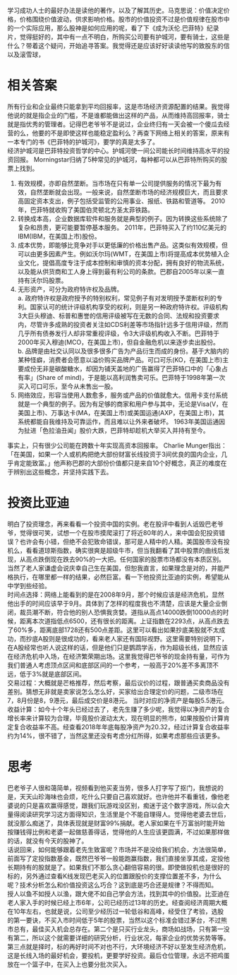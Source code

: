 ﻿---
categories: [投资之路]
tags: [A股投资, 价值投资, 护城河]
---
学习成功人士的最好办法是读他的著作，以及了解其历史。马克思说：价值决定价格，价格围绕价值波动，供求影响价格。股市的价值投资不过是价值规律在股市中的一个实际应用，那么股神是如何应用的呢，看了下《成为沃伦.巴菲特》纪录片，觉得挺好的，其中有一点不明白，所购买公司要有护城河，要有骑士，这些是什么？带着这个疑问，开始追寻答案。我觉得还是应该好好读读他写的致股东的信以及滚雪球，  
# 相关答案
所有行业和企业最终只能拿到平均回报率，这是市场经济资源配置的结果。我觉得他说的就是指企业的门槛，不是谁都能做出这样的产品，从而维持高回报率，骑士就是指优秀的管理者。记得巴老爷爷不是说过，企业终归有一天会被一个傻瓜去经营的么，他要的不是即使这样也能稳定盈利么？再查下网络上相关的答案，原来有一本专门的书《巴菲特的护城河》，要学的真是太多了。  
经济护城河是巴菲特投资哲学的中心。护城河使一间公司能长时间维持高水平的投资回报。 Morningstar归纳了5种常见的护城河，每种都可以从巴菲特所购买的股票上找到。
1. 有效规模，亦即自然垄断。当市场在只有单一公司提供服务的情况下最为有效，自然垄断就会出现。一般来说，自然垄断市场的经济规模巨大，而且要求高固定资本支出，例子包括受监管的公用事业、报纸、铁路和管道等。 2010年，巴菲特就收购了美国伯灵顿北方圣太菲铁路。
2. 转换成本高，企业数据库软件和服务就是典型的例子。因为转换这些系统除了复杂和昂贵，更可能要暂停基本服务。 2011年，巴菲特买入了约110亿美元的IBM(IBM，在美国上市)股份。
3. 成本优势，即能够比竞争对手以更低廉的价格出售产品。这类似有效规模，但可以由更多因素产生。例如沃尔玛(WMT，在美国上市)将提高成本优势植入企业文化，提倡高度专注于成本控制和审慎的资本分配，拥有良好的物流系统，以及能从供货商和工人身上得到最有利公司的条款。巴郡自2005年以来一直持有沃尔玛股票。
4. 无形资产，可分为政府特许权及品牌。  
a. 政府特许权是政府授予的特别权利，常见例子有对发明授予垄断权利的专利。国家认可的统计评级机构享受的权利，则是另一种政府特许权。评级机构3大巨头穆迪、标普和惠誉的信用评级被写在无数的合同、法规和投资要求内，尽管许多成熟的投资者关注如CDS利差等市场指针远多于信用评级，然而几乎所有债券发行人却非常重视评级，令3大评级机构收入不断。巴菲特于2000年买入穆迪(MCO，在美国上市)，但自金融危机以来逐步卖出股份。  
b. 品牌是由社交认同以及很多很多广告为产品衍生而成的身份。基于大脑内的某种怪癖，消费者会愿意以溢价购买品牌产品。可口可乐(KO，在美国上市)主要成份无非是碳酸糖水，却因为铺天盖地的广告赢得了巴菲特口中的「心象占有率」(Share of mind)，于是能以高利润售卖可乐。巴菲特于1998年第一次买入可口可乐，至今从未售出一股。  
5. 网络效应，形容当使用人数愈多，服务或产品的价值就愈大。信用卡支付系统就是一个典型的例子。因为有足够的商家和用户参与其中，无论是Visa(V，在美国上市)、万事达卡(MA，在美国上市)或美国运通(AXP，在美国上市)，其系统都能自我维持及可靠运作，而且难以让外来者破坏。 1963年美国运通因为扯进「色拉油丑闻」股价大跌，巴菲特却趁机大举买入并持有至今。  

  事实上，只有很少公司能在跨数十年实现高资本回报率。 Charlie Munger指出：「在美国，如果一个人或机构把绝大部份财富长线投资于3间优良的国内企业，几乎肯定能致富。」他声称巴郡的大部份价值都只是来自10个好概念，真正的难度在于辨别出这些概念，并坚持实践下去。
# 投资比亚迪
明白了投资理念，再来看看一个投资中国的实例。老在股评中看到人诋毁巴老爷爷，觉得很可笑，试想一个在股市摸爬滚打了将近80年的人，来中国会犯投资错误？也许会有小错，但绝不会犯致命错误，那可是人精中的人精。美国股市没有投机么，看看道琼斯指数，确实很爽是超级牛市，但当我翻看了其中股票的曲线后发现，从高点跌倒现在跌去90%的一大把。任何国家的股票市场都没有本质区别。当然了老人家谦虚会说庆幸自己生在美国，但恕我直言，如果理念是对的，并能严格执行，在哪里都一样的结果，必然巨富。看一下他投资比亚迪的实例，希望能从中学到些经验。  
时间点选择：网络上能看到的是在2008年9月，那个时候应该是经济危机，显然他出手的时间应该早于9月。具体到了怎样的程度我也不清楚，应该是大量企业倒闭，裁员潮不断，符合他的别人恐惧我贪婪。道指从高点14000跌倒10000点的时候，距离本次道指低点6500，还有很长的距离。上证指数在2293点，从高点跌去了60%多，距离底部1728还有500点差距。这里可以看出如果抄底美股就不太成功，而抄底A股则是很成功的，看来老人家还有国际视野。这里需要特别说明下，在A股经常也听人说这样的话，但是他们只是鹦鹉学舌，作为超级长线，显然应该在经济危机中入场，在经济繁荣期出场。这里我觉得巴爷爷的现金持有量，可作为我们普通人考虑顶点区间和底部区间的一个参考，一般高于20%差不多离顶不远，低于3%就是底部区间。  
交易过程：大概就是芒格推荐，然后考察，最后议价的过程，跟普通买卖商品没有差别。猜想无非就是卖家说怎么怎么好，买家给出合理定价的问题，二级市场在7，8月份是8，9港元，最后成交价是8港元。 当时对应的净资产是每股5.5港元。 
收益计算：如今十个年头已经过去了，老先生赚了多少呢，我觉得以净资产的复合增长率来计算较为合理，毕竟股价波动太大，现在明显的熊市，如果按股价计算肯定复合收益率不高。经查看2018年年底每股净资产为20.32，经过计算复合收益率约为14%，很不错了，当然这里还没有考虑分红所得，如果考虑那些应该更多。
# 思考
巴老爷子人很和蔼简单，视频看到他买麦当劳，很多人打字写了抠门，我想说的是，天天山珍海味也会烦，吃什么只要自己喜欢就好。也许他并不看重钱，像他老婆说的只是喜欢赢得感觉，跟我们玩游戏没区别，痴迷于这个数字游戏，所以会大量得阅读研究学习这方面得知识，生活里是个不能自理得人。觉得他老婆去世后，就没那么痴迷了，具体表现就是财富99%捐献。老人家如果在千万富翁时能开始按赚钱得比例和老婆一起做慈善得话，觉得他的人生应该更圆满，不过如果那样做的话，就没有今天的股神了。  
话说回来，如何能够跟着老先生致富呢？市场并不是没给我们机会，方法很简单，前面写了定投指数基金，既然巴爷爷一般能跑赢指数，我们直接坐享其成，定投他长期持有的股就是了。如果我们不那么贪心翻倍容易的很。即使做投机也是很好的标的，另外通过查看K线发现巴老买入的位置跟股价的支撑位置差不多，为什么呢？技术分析怎么和价值投资这么巧合？这到底是巧合还是规律？不得而知。  
授人以鱼不如授人以渔，跟大佬不如自己学会方法，找到其中的价值股。比亚迪在老人家入手的时候已经上市6年，公司已经历过13年的历史。经查阅经济周期大概在10年左右，也就是说，公司至少经历过一轮低谷和高峰，经受住了考验，选股的第一要诀，不买入市时间低于5年的股票，当然以这个标准会错过茅台，不过熊市总有，最佳买入机会总存在。第二个是只买行业龙头，商场如战场，只有第一没有第二，所以这个就需要详细的研究分析，行业状况，每家企业的优势劣势等等。第三点就是择时，标的再好时间不对也不行，大环境经济不好以至发生经济危机，这是长线入场的最好机会，要投机，更要学好投资。最后仓位管理，永远不把鸡蛋放在一个篮子中，在买入上也要分批次买入。